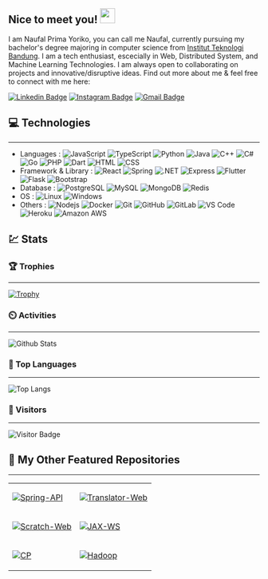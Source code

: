 ## Nice to meet you! <img src="https://raw.githubusercontent.com/aemmadi/aemmadi/master/wave.gif" width="30px">

I am Naufal Prima Yoriko, you can call me Naufal, currently pursuing my bachelor's degree majoring in computer science from [Institut Teknologi Bandung](https://itb.ac.id/). I am a tech enthusiast, escecially in Web, Distributed System, and Machine Learning Technologies. I am always open to collaborating on projects and innovative/disruptive ideas. Find out more about me & feel free to connect with me here:

[![Linkedin Badge](https://img.shields.io/badge/-NaufalPrimaY-blue?logo=Linkedin&logoColor=white&link=https://www.linkedin.com/in/naufal-prima-yoriko-799622a8/)](https://www.linkedin.com/in/naufal-prima-yoriko-799622a8/)
[![Instagram Badge](https://img.shields.io/badge/-primayoriko-purple?logo=instagram&logoColor=white&link=https://instagram.com/primayoriko/)](https://instagram.com/primayoriko)
[![Gmail Badge](https://img.shields.io/badge/-primayoriko@gmail.com-c14438?logo=Gmail&logoColor=white&link=mailto:primayoriko@gmail.com)](mailto:primayoriko@gmail.com)

## :computer: Technologies

-------

- Languages : ![JavaScript](https://img.shields.io/badge/-JavaScript-black?logo=javascript&logoColor=yellow) ![TypeScript](https://img.shields.io/badge/-TypeScript-DFDFDF?logo=typescript) ![Python](https://img.shields.io/badge/-Python-yellow?logo=Python) ![Java](https://img.shields.io/badge/-Java-E34F26?logo=java) ![C++](https://img.shields.io/badge/-C++-00599C?logo=c&logoColor=white) ![C#](https://img.shields.io/badge/-C%23-430098?logo=c&logoColor=white) ![Go](https://img.shields.io/badge/-Golang-EAEAEA?logo=go) ![PHP](https://img.shields.io/badge/-PHP-DFDFEB?logo=php) ![Dart](https://img.shields.io/badge/-Dart-00599C?logo=dart) ![HTML](https://img.shields.io/badge/-HTML-E34F26?logo=html5&logoColor=white) ![CSS](https://img.shields.io/badge/-CSS-1572B6?logo=css3) 
- Framework & Library : ![React](https://img.shields.io/badge/-React-black?logo=react) ![Spring](https://img.shields.io/badge/-Spring-EFEFEF?logo=Spring&logoColor=green) ![.NET](https://img.shields.io/badge/-ASP.NET-75B9DE?logo=.NET&logoColor=00599C) ![Express](https://img.shields.io/badge/-Express.JS-yellow?logo=Express&logoColor=black) ![Flutter](https://img.shields.io/badge/-Flutter-00599C?logo=flutter) ![Flask](https://img.shields.io/badge/-Flask-EBEBEB?logo=Flask&logoColor=black) ![Bootstrap](https://img.shields.io/badge/-Bootstrap-DFDFEB?logo=bootstrap)
- Database : ![PostgreSQL](https://img.shields.io/badge/-PostgreSQL-336791?logo=postgresql) ![MySQL](https://img.shields.io/badge/-MySQL-DABA71?logo=mysql) ![MongoDB](https://img.shields.io/badge/-MongoDB-black?logo=mongodb) ![Redis](https://img.shields.io/badge/-Redis-black?logo=Redis)
- OS : ![Linux](https://img.shields.io/badge/-Linux-FCA121?logo=linux&logoColor=black) ![Windows](https://img.shields.io/badge/-Windows-00599C?logo=windows)
- Others : ![Nodejs](https://img.shields.io/badge/-Nodejs-black?logo=Node.js) ![Docker](https://img.shields.io/badge/-Docker-EAEAEA?logo=docker) ![Git](https://img.shields.io/badge/-Git-EEEEEE?logo=git) ![GitHub](https://img.shields.io/badge/-GitHub-181717?logo=github) ![GitLab](https://img.shields.io/badge/-GitLab-FCA121?logo=gitlab) ![VS Code](https://img.shields.io/badge/-VS%20Code-007ACC?logo=visual-studio-code) ![Heroku](https://img.shields.io/badge/-Heroku-430098?logo=heroku) ![Amazon AWS](https://img.shields.io/badge/Amazon%20AWS-232F3E?logo=amazon-aws)
<!-- ![GraphQL](https://img.shields.io/badge/-GraphQL-E10098?logo=graphql) -->
<!-- 
![Microsoft Azure](https://img.shields.io/badge/Microsoft%20Azure-232F7E?logo=microsoft-azure)
![Google Cloud](https://img.shields.io/badge/Google%20Cloud-black?logo=google-cloud) -->

## :chart: Stats

### :trophy: Trophies

-------

[![Trophy](https://github-profile-trophy.vercel.app/?username=primayoriko&margin-w=15&column=7&title=MultiLanguage,Commit,Repositories,Followers)](https://github.com/ryo-ma/github-profile-trophy)

### :timer_clock: Activities

-------

![Github Stats](https://github-readme-stats.vercel.app/api?username=primayoriko&count_private=true&show_icons=true&include_all_commits=true)

### :scroll: Top Languages

-------

![Top Langs](https://github-readme-stats.vercel.app/api/top-langs/?langs_count=10&username=primayoriko&hide=tex,css,scss,html,jupyter%20notebook&layout=compact)

<!-- [![Top Langs](https://github-readme-stats.vercel.app/api/top-langs/?username=primayoriko)](https://github.com/anuraghazra/github-readme-stats) -->

### :walking: Visitors

-------

![Visitor Badge](https://visitor-badge.laobi.icu/badge?page_id=primayoriko)

## :orange_book: My Other Featured Repositories

-------
<table>

<tr>
<td>

[![Spring-API](https://github-readme-stats.vercel.app/api/pin/?username=primayoriko&repo=spring-office-api)](https://github.com/primayoriko/spring-office-api)

</td>
<td>

[![Translator-Web](https://github-readme-stats.vercel.app/api/pin/?username=primayoriko&repo=indo-sundanese-translator)](https://github.com/primayoriko/indo-sundanese-translator)

</td>
</tr>

<tr>
<td>

[![Scratch-Web](https://github-readme-stats.vercel.app/api/pin/?username=primayoriko&repo=scratch-web-collection)](https://github.com/primayoriko/scratch-web-collection)

</td>
<td>

[![JAX-WS](https://github-readme-stats.vercel.app/api/pin/?username=primayoriko&repo=web-service-factory)](https://github.com/primayoriko/web-service-factory)

</td>
</tr>

<tr>
<td>

[![CP](https://github-readme-stats.vercel.app/api/pin/?username=primayoriko&repo=problem-solving-solution)](https://github.com/primayoriko/problem-solving-solution)

</td>
<td>

[![Hadoop](https://github-readme-stats.vercel.app/api/pin/?username=primayoriko&repo=hadoop-mapreduce-demo)](https://github.com/primayoriko/hadoop-mapreduce-demo)

</td>
</tr>

</table>
